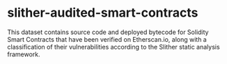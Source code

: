 # slither-audited-smart-contracts
This dataset contains source code and deployed bytecode for Solidity Smart Contracts that have been verified on Etherscan.io, along with a classification of their vulnerabilities according to the Slither static analysis framework.
